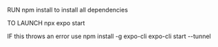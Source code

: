 RUN npm install to install all dependencies

 TO LAUNCH
  npx expo start

IF this throws an  error use 
  npm install -g expo-cli
  expo-cli start --tunnel
